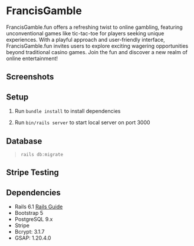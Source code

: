 # FrancisGamble
<!-- description from google doc -->
FrancisGamble.fun offers a refreshing twist to online gambling, featuring unconventional games like tic-tac-toe for players seeking unique experiences. With a playful approach and user-friendly interface, FrancisGamble.fun invites users to explore exciting wagering opportunities beyond traditional casino games. Join the fun and discover a new realm of online entertainment!

## Screenshots

## Setup

1. Run `bundle install` to install dependencies

2. Run `bin/rails server` to start local server on port 3000

## Database

> `rails db:migrate`

## Stripe Testing

## Dependencies

- Rails 6.1 [Rails Guide](http://guides.rubyonrails.org/v6.1/)
- Bootstrap 5
- PostgreSQL 9.x
- Stripe
- Bcrypt: 3.1.7
- GSAP: 1.20.4.0
